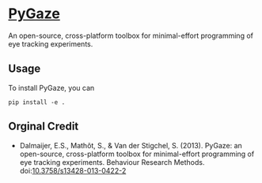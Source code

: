 [PyGaze](http://www.pygaze.org/)
================================
An open-source, cross-platform toolbox for minimal-effort programming of eye
tracking experiments.

Usage
-----
To install PyGaze, you can

    pip install -e .

Orginal Credit
--------------
* Dalmaijer, E.S., Mathôt, S., & Van der Stigchel, S. (2013). PyGaze: an open-source,
cross-platform toolbox for minimal-effort programming of eye tracking experiments.
Behaviour Research Methods. doi:[10.3758/s13428-013-0422-2](http://link.springer.com/article/10.3758%2Fs13428-013-0422-2)
